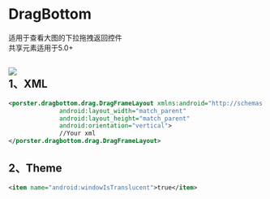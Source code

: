 # DragBottom
适用于查看大图的下拉拖拽返回控件<br>
共享元素适用于5.0+<br>

![](https://github.com/vvinner/DragBottom/blob/master/case.gif)<br>
1、XML
-------
```Xml
<porster.dragbottom.drag.DragFrameLayout xmlns:android="http://schemas.android.com/apk/res/android"
              android:layout_width="match_parent"
              android:layout_height="match_parent"
              android:orientation="vertical">
              //Your xml
</porster.dragbottom.drag.DragFrameLayout>
```
2、Theme  
-------
```Xml
<item name="android:windowIsTranslucent">true</item>
```
